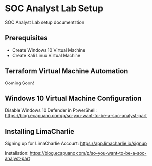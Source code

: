 # SOC Analyst Lab Setup
SOC Analyst Lab setup documentation

## Prerequisites
- Create Windows 10 Virtual Machine
- Create Kali Linux Virtual Machine

## Terraform Virtual Machine Automation
Coming Soon!

## Windows 10 Virtual Machine Configuration
Disable Windows 10 Defender in PowerShell:
https://blog.ecapuano.com/p/so-you-want-to-be-a-soc-analyst-part

## Installing LimaCharlie
Signing up for LimaCharlie Account: https://app.limacharlie.io/signup

Installation: https://blog.ecapuano.com/p/so-you-want-to-be-a-soc-analyst-part





